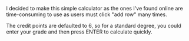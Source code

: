 I decided to make this simple calculator as the ones I've found online are time-consuming to use as users must click "add row" many times. 

The credit points are defaulted to 6, so for a standard degree, you could enter your grade and then press ENTER to calculate quickly.
